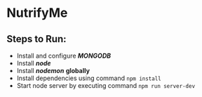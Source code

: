 # NutrifyMe


## Steps to Run:

- Install and configure ***MONGODB***
- Install ***node***
- Install ***nodemon*** **globally**
- Install dependencies using command
  ```npm install```
- Start node server by executing command
  ```npm run server-dev```